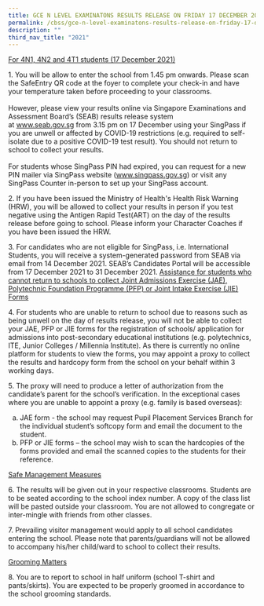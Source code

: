 ```yaml
---
title: GCE N LEVEL EXAMINATONS RESULTS RELEASE ON FRIDAY 17 DECEMBER 2021 at 230 PM
permalink: /cbss/gce-n-level-examinatons-results-release-on-friday-17-december-2021-at-2-30-pm/
description: ""
third_nav_title: "2021"
---
```


<p><span style="text-decoration: underline;">For 4N1, 4N2 and 4T1 students (17 December 2021)</span></p>
<p>1. You will be allow to enter the school from 1.45 pm onwards. Please scan the SafeEntry QR code at the foyer to complete your check-in and have your temperature taken before proceeding to your classrooms.<br /><br />However, please view your results online via Singapore Examinations and Assessment Board&rsquo;s (SEAB) results release system at&nbsp;<a href="https://www.seab.gov.sg/" target="_parent">www.seab.gov.sg</a>&nbsp;from 3.15 pm on 17 December using your SingPass if you are unwell or affected by COVID-19 restrictions (e.g. required to self-isolate due to a positive COVID-19 test result). You should not return to school to collect your results.<br /><br />For students whose SingPass PIN had expired, you can request for a new PIN mailer via SingPass website (<a href="https://www.singpass.gov.sg/" target="_parent">www.singpass.gov.sg</a>) or visit any SingPass Counter in-person to set up your SingPass account.</p>
<p>2. If you have been issued the Ministry of Health's Health Risk Warning (HRW), you will be allowed to collect your results in person if you test negative using the Antigen Rapid Test(ART) on the day of the results release before going to school. Please inform your Character Coaches if you have been issued the HRW.</p>
<p>3. For candidates who are not eligible for SingPass, i.e. International Students, you will receive a system-generated password from SEAB via email from 14 December 2021. SEAB&rsquo;s Candidates Portal will be accessible from 17 December 2021 to 31 December 2021. <span style="text-decoration: underline;">Assistance for students who cannot return to schools to collect Joint Admissions Exercise (JAE), Polytechnic Foundation Programme (PFP) or Joint Intake Exercise (JIE) Forms</span></p>
<p>4. For students who are unable to return to school due to reasons such as being unwell on the day of results release, you will not be able to collect your JAE, PFP or JIE forms for the registration of schools/ application for admissions into post-secondary educational institutions (e.g. polytechnics, ITE, Junior Colleges / Millennia Institute). As there is currently no online platform for students to view the forms, you may appoint a proxy to collect the results and hardcopy form from the school on your behalf within 3 working days.</p>
<p>5. The proxy will need to produce a letter of authorization from the candidate&rsquo;s parent for the school&rsquo;s verification. In the exceptional cases where you are unable to appoint a proxy (e.g. family is based overseas):</p>
<ol type="a">
<li>JAE form - the school may request Pupil Placement Services Branch for the individual student&rsquo;s softcopy form and email the document to the student.</li>
<li>PFP or JIE forms &ndash; the school may wish to scan the hardcopies of the forms provided and email the scanned copies to the students for their reference.</li>
</ol>
<p><span style="text-decoration: underline;">Safe Management Measures</span></p>
<p>6. The results will be given out in your respective classrooms. Students are to be seated according to the school index number. A copy of the class list will be pasted outside your classroom. You are not allowed to congregate or inter-mingle with friends from other classes.</p>
<p>7. Prevailing visitor management would apply to all school candidates entering the school. Please note that parents/guardians will not be allowed to accompany his/her child/ward to school to collect their results.</p>
<p><span style="text-decoration: underline;">Grooming Matters</span></p>
<p>8. You are to report to school in half uniform (school T-shirt and pants/skirts). You are expected to be properly groomed in accordance to the school grooming standards.</p>